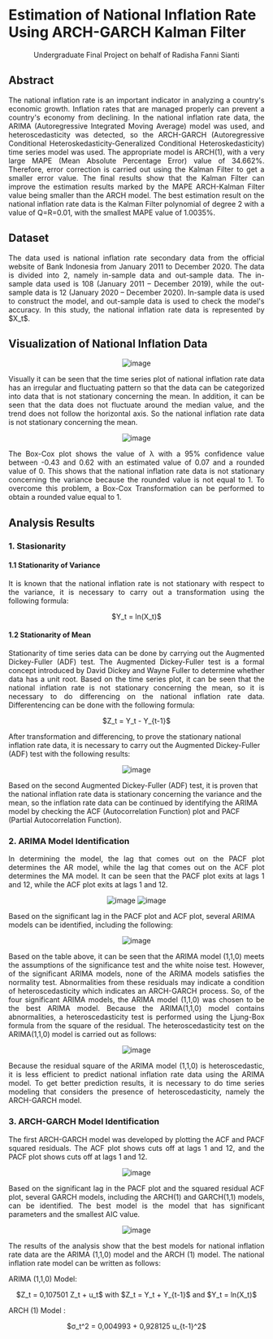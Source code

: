 # Estimation of National Inflation Rate Using ARCH-GARCH Kalman Filter

<p align="center">
Undergraduate Final Project on behalf of Radisha Fanni Sianti
</p>

## Abstract
<p align="justify">
The national inflation rate is an important indicator in analyzing a country's economic growth. Inflation rates that are managed properly can prevent a country's economy from declining. In the national inflation rate data, the ARIMA (Autoregressive Integrated Moving Average) model was used, and heteroscedasticity was detected, so the ARCH-GARCH (Autoregressive Conditional Heteroskedasticity-Generalized Conditional Heteroskedasticity) time series model was used. The appropriate model is ARCH(1), with a very large MAPE (Mean Absolute Percentage Error) value of 34.662%. Therefore, error correction is carried out using the Kalman Filter to get a smaller error value. The final results show that the Kalman Filter can improve the estimation results marked by the MAPE ARCH-Kalman Filter value being smaller than the ARCH model. The best estimation result on the national inflation rate data is the Kalman Filter polynomial of degree 2 with a value of Q=R=0.01, with the smallest MAPE value of 1.0035%.
</p>

## Dataset
<p align="justify">
The data used is national inflation rate secondary data from the official website of Bank Indonesia from January 2011 to December 2020. The data is divided into 2, namely in-sample data and out-sample data. The in-sample data used is 108 (January 2011 – December 2019), while the out-sample data is 12 (January 2020 – December 2020). In-sample data is used to construct the model, and out-sample data is used to check the model's accuracy. In this study, the national inflation rate data is represented by $X_t$.
</p>

## Visualization of National Inflation Data
<div align="center">
  
  ![image](https://github.com/dishaadis/Estimation-of-National-Inflation-Rate-Using-ARCH-GARCH-Kalman-Filter/assets/82490582/f0189a17-8354-4558-8928-a83586245284)

</div>
<p align="justify">
Visually it can be seen that the time series plot of national inflation rate data has an irregular and fluctuating pattern so that the data can be categorized into data that is not stationary concerning the mean. In addition, it can be seen that the data does not fluctuate around the median value, and the trend does not follow the horizontal axis. So the national inflation rate data is not stationary concerning the mean.
</p>
<div align="center">
  
  ![image](https://github.com/dishaadis/Estimation-of-National-Inflation-Rate-Using-ARCH-GARCH-Kalman-Filter/assets/82490582/f258cf31-3954-4bd2-9728-ea5aebd3073a)

</div>
<p align="justify">
The Box-Cox plot shows the value of λ with a 95% confidence value between -0.43 and 0.62 with an estimated value of 0.07 and a rounded value of 0. This shows that the national inflation rate data is not stationary concerning the variance because the rounded value is not equal to 1. To overcome this problem, a Box-Cox Transformation can be performed to obtain a rounded value equal to 1.
</p>

## Analysis Results
### 1. Stasionarity
#### 1.1 Stationarity of Variance
<p align="justify">
It is known that the national inflation rate is not stationary with respect to the variance, it is necessary to carry out a transformation using the following formula:
<p align="center">
  $Y_t = ln(X_t)$ 
</p>
</p>

#### 1.2 Stationarity of Mean
<p align="justify">
Stationarity of time series data can be done by carrying out the Augmented Dickey-Fuller (ADF) test. The Augmented Dickey-Fuller test is a formal concept introduced by David Dickey and Wayne Fuller to determine whether data has a unit root. Based on the time series plot, it can be seen that the national inflation rate is not stationary concerning the mean, so it is necessary to do differencing on the national inflation rate data. Differentencing can be done with the following formula:
<p align="center">
  $Z_t = Y_t - Y_{t-1}$ 
</p>
After transformation and differencing, to prove the stationary national inflation rate data, it is necessary to carry out the Augmented Dickey-Fuller (ADF) test with the following results:

<div align="center">
  
![image](https://github.com/dishaadis/Estimation-of-National-Inflation-Rate-Using-ARCH-GARCH-Kalman-Filter/assets/82490582/19e554a6-d57c-435d-ad67-8af4a853e622)

</div>

Based on the second Augmented Dickey-Fuller (ADF) test, it is proven that the national inflation rate data is stationary concerning the variance and the mean, so the inflation rate data can be continued by identifying the ARIMA model by checking the ACF (Autocorrelation Function) plot and PACF (Partial Autocorrelation Function).
</p>

### 2. ARIMA Model Identification
<p align="justify">
In determining the model, the lag that comes out on the PACF plot determines the AR model, while the lag that comes out on the ACF plot determines the MA model. It can be seen that the PACF plot exits at lags 1 and 12, while the ACF plot exits at lags 1 and 12.
<div align="center">
  
![image](https://github.com/dishaadis/Estimation-of-National-Inflation-Rate-Using-ARCH-GARCH-Kalman-Filter/assets/82490582/6213e3c8-186f-41ee-9fac-071d8bcef305) ![image](https://github.com/dishaadis/Estimation-of-National-Inflation-Rate-Using-ARCH-GARCH-Kalman-Filter/assets/82490582/4fb71d76-f36a-436a-9d2a-09ee624279e1)

</div>  
Based on the significant lag in the PACF plot and ACF plot, several ARIMA models can be identified, including the following:
<div align="center">
  
![image](https://github.com/dishaadis/Estimation-of-National-Inflation-Rate-Using-ARCH-GARCH-Kalman-Filter/assets/82490582/52febe3c-387d-484d-939b-d779a2e5ab34)

</div>
<p align="justify">
Based on the table above, it can be seen that the ARIMA model (1,1,0) meets the assumptions of the significance test and the white noise test. However, of the significant ARIMA models, none of the ARIMA models satisfies the normality test. Abnormalities from these residuals may indicate a condition of heteroscedasticity which indicates an ARCH-GARCH process. So, of the four significant ARIMA models, the ARIMA model (1,1,0) was chosen to be the best ARIMA model. Because the ARIMA(1,1,0) model contains abnormalities, a heteroscedasticity test is performed using the Ljung-Box formula from the square of the residual. The heteroscedasticity test on the ARIMA(1,1,0) model is carried out as follows:
</p>
<div align="center">
  
![image](https://github.com/dishaadis/Estimation-of-National-Inflation-Rate-Using-ARCH-GARCH-Kalman-Filter/assets/82490582/a1076db2-be1d-43d7-ac67-0421d2f35850)

</div>
<p align="justify">
Because the residual square of the ARIMA model (1,1,0) is heteroscedastic, it is less efficient to predict national inflation rate data using the ARIMA model. To get better prediction results, it is necessary to do time series modeling that considers the presence of heteroscedasticity, namely the ARCH-GARCH model.
</p>

### 3. ARCH-GARCH Model Identification
<p align="justify">
The first ARCH-GARCH model was developed by plotting the ACF and PACF squared residuals. The ACF plot shows cuts off at lags 1 and 12, and the PACF plot shows cuts off at lags 1 and 12.
</p>
<div align="center">
  
![image](https://github.com/dishaadis/Estimation-of-National-Inflation-Rate-Using-ARCH-GARCH-Kalman-Filter/assets/82490582/ef26deb9-1f5c-4898-9c8a-3ad5ece909df)

</div>
<p align="justify">
Based on the significant lag in the PACF plot and the squared residual ACF plot, several GARCH models, including the ARCH(1) and GARCH(1,1) models, can be identified. The best model is the model that has significant parameters and the smallest AIC value.
</p>
<div align="center">
  
![image](https://github.com/dishaadis/Estimation-of-National-Inflation-Rate-Using-ARCH-GARCH-Kalman-Filter/assets/82490582/084675c0-82a4-41f8-b64a-b54828a7e603)

</div>
<p align="justify">
The results of the analysis show that the best models for national inflation rate data are the ARIMA (1,1,0) model and the ARCH (1) model. The national inflation rate model can be written as follows:

ARIMA (1,1,0) Model:
<p align="center">
  $Z_t = 0,107501 Z_t + u_t$  with $Z_t = Y_t + Y_{t-1}$ and $Y_t = ln(X_t)$
</p>
ARCH (1) Model :
<p align="center">
  $σ_t^2 = 0,004993 + 0,928125 u_{t-1}^2$ 
</p>
</p>










<p align="justify">
</p>
<p align="justify">
</p>
<p align="justify">
</p>



